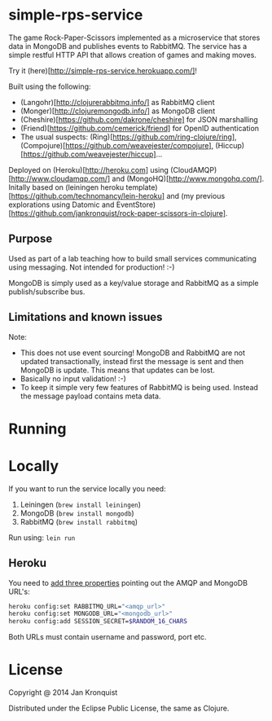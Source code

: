 # simple-rps-service

The game Rock-Paper-Scissors implemented as a microservice that stores data in MongoDB and publishes events to RabbitMQ. The service has a simple restful HTTP API that allows creation of games and making moves.

Try it (here)[http://simple-rps-service.herokuapp.com/]!

Built using the following:

* (Langohr)[http://clojurerabbitmq.info/] as RabbitMQ client
* (Monger)[http://clojuremongodb.info/] as MongoDB client
* (Cheshire)[https://github.com/dakrone/cheshire] for JSON marshalling
* (Friend)[https://github.com/cemerick/friend] for OpenID authentication
* The usual suspects: (Ring)[https://github.com/ring-clojure/ring], (Compojure)[https://github.com/weavejester/compojure], (Hiccup)[https://github.com/weavejester/hiccup]...

Deployed on (Heroku)[http://heroku.com] using (CloudAMQP)[http://www.cloudamqp.com/] and (MongoHQ)[http://www.mongohq.com/]. Initally based on (leiningen heroku template)[https://github.com/technomancy/lein-heroku] and (my previous explorations using Datomic and EventStore)[https://github.com/jankronquist/rock-paper-scissors-in-clojure]. 

## Purpose

Used as part of a lab teaching how to build small services communicating using messaging. Not intended for production! :-)

MongoDB is simply used as a key/value storage and RabbitMQ as a simple publish/subscribe bus. 

## Limitations and known issues

Note: 

* This does not use event sourcing! MongoDB and RabbitMQ are not updated transactionally, instead first the message is sent and then MongoDB is update. This means that updates can be lost.
* Basically no input validation! :-)
* To keep it simple very few features of RabbitMQ is being used. Instead the message payload contains meta data.

# Running

# Locally

If you want to run the service locally you need:

1. Leiningen (`brew install leiningen`)
2. MongoDB (`brew install mongodb`)
3. RabbitMQ (`brew install rabbitmq`)

Run using: `lein run`

## Heroku

You need to [add three properties](https://toolbelt.heroku.com/) pointing out the AMQP and MongoDB URL's:

```bash
heroku config:set RABBITMQ_URL="<amqp_url>"
heroku config:set MONGODB_URL="<mongodb_url>"
heroku config:add SESSION_SECRET=$RANDOM_16_CHARS
```

Both URLs must contain username and password, port etc.

# License

Copyright @ 2014 Jan Kronquist

Distributed under the Eclipse Public License, the same as Clojure.
